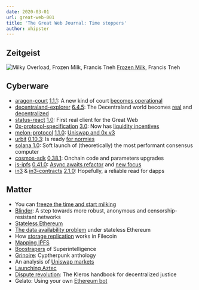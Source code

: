 ```yaml
---
date: 2020-03-01
url: great-web-001
title: 'The Great Web Journal: Time stoppers'
author: xhipster
---
```


## Zeitgeist

![Milky Overload, Frozen Milk, Francis Tneh](https://cdnb.artstation.com/p/assets/images/images/008/615/011/4k/francis-tneh-02-ice-07c-s.jpg?1513943108)
[Frozen Milk](https://www.artstation.com/artwork/nVY2O), Francis Tneh

## Cyberware

- [aragon-court](https://github.com/aragon/aragon-court) [1.1.1](https://github.com/aragon/aragon-court/releases/tag/v1.1.1): A new kind of court [becomes operational](https://court.aragon.org)
- [decentraland-explorer](https://github.com/decentraland/explorer) [6.4.5](https://github.com/decentraland/explorer/releases/tag/6.4.5): The Decentraland world becomes [real](http://play.decentraland.org/) and [decentralized](https://mainnet.aragon.org/#/dcl.eth)
- [status-react](https://github.com/status-im/status-react) [1.0](https://our.status.im/announcing-status-version-1-0/): First real client for the Great Web
- [0x-protocol-specification](https://github.com/0xProject/0x-protocol-specification) [3.0](https://etherscan.io/address/0x61935cbdd02287b511119ddb11aeb42f1593b7ef#code): Now has [liquidity incentives](https://0x.org/zrx/staking)
- [melon-protocol](https://github.com/melonproject/protocol) [1.1.0](https://github.com/melonproject/protocol/releases/tag/v1.1.0): [Uniswap and 0x v3](https://medium.com/melonprotocol/melon-protocol-upgrade-to-v1-1-0-9e72499dd2f0)
- [urbit](https://github.com/urbit/urbit) [0.10.3](https://github.com/urbit/urbit/releases/tag/v0.10.3): Is ready [for normies](https://urbit.org/blog/urbit-for-normies/)
- [solana 1.0](https://github.com/solana-labs/solana/releases/tag/v1.0.0): Soft launch of (theoretically) the most performant consensus computer
- [cosmos-sdk](https://github.com/cosmos/cosmos-sdk) [0.38.1](https://github.com/cosmos/cosmos-sdk/releases/tag/v0.38.1): Onchain code and parameters upgrades
- [js-ipfs](https://github.com/ipfs/js-ipfs) [0.41.0](https://github.com/ipfs/js-ipfs/releases/tag/v0.41.0): [Async awaits refactor](https://github.com/ipfs/js-ipfs/releases/tag/v0.41.0) and [new focus](https://blog.ipfs.io/2020-02-10-our-focus-for-2020/)
- [in3](https://github.com/slockit/in3) & [in3-contracts](https://github.com/slockit/in3-contracts) [2.1.0](https://github.com/slockit/in3-contracts/releases/tag/v2.1.0): Hopefully, a reliable read for dapps

## Matter

- You can [freeze the time and start milking](https://medium.com/dragonfly-research/flash-loans-why-flash-attacks-will-be-the-new-normal-5144e23ac75a)
- [Blinder](https://ipfs.io/ipfs/QmThXtxKsWxcegoxHegEJJErubtbBTUrWzDu6NzCjvi741): A step towards more robust, anonymous and censorship-resistant networks
- [Stateless Ethereum](https://blog.ethereum.org/2020/01/28/eth1x-files-the-stateless-ethereum-tech-tree/)
- [The data availability problem](https://ethresear.ch/t/the-data-availability-problem-under-stateless-ethereum/6973) under stateless Ethereum
- How [storage replication](https://medium.com/@starli/filecoin-how-storage-replication-is-proved-using-zk-snark-8a2a06b1c582) works in Filecoin
- [Mapping IPFS](https://ipfs.io/ipfs/QmYg3f5DYimmWzcFV2pbCMmg3F4tCjAzA6BQpQKjjV1d9T)
- [Boostrapers](https://cybercongress.ai/euler-5-launch/) of Superintelligence
- [Grinoire](https://github.com/MCM-Mike/GRIN-papyrus/tree/master/GRINOIRE/manifesto): Cyptherpunk anthology
- An analysis of [Uniswap markets](https://ipfs.io/ipfs/QmSsWVvsnUXqp6F1okEUZ1Ah8iZPj9P8Mf1XNAS1yekjEj)
- [Launching Aztec](https://medium.com/@tompocock/launching-aztec-c9fb271605d7)
- [Dispute revolution](https://ipfs.io/ipfs/QmaSoGbrbFbeaj34dhH8mUpYoB8r4HCZhZ1zeAfc4Rsptm): The Kleros handbook for decentralized justice
- Gelato: Using your own [Ethereum bot](https://medium.com/@gelatofinance/how-to-start-using-your-own-ethereum-bot-no-code-edition-a42752670a00)
